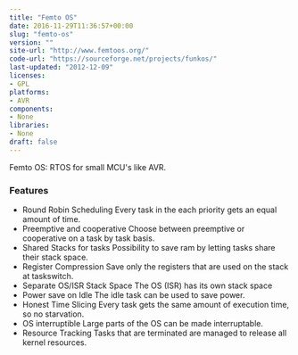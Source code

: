 ```yaml
---
title: "Femto OS"
date: 2016-11-29T11:36:57+00:00
slug: "femto-os"
version: ""
site-url: "http://www.femtoos.org/"
code-url: "https://sourceforge.net/projects/funkos/"
last-updated: "2012-12-09"
licenses: 
- GPL
platforms:
- AVR
components:
- None
libraries:
- None
draft: false
---
```

Femto OS: RTOS for small MCU's like AVR.

<!--more-->

### Features
- Round Robin Scheduling	Every task in the each priority gets an equal amount of time.
- Preemptive and cooperative	Choose between preemptive or cooperative on a task by task basis.
- Shared Stacks for tasks	Possibility to save ram by letting tasks share their stack space.
- Register Compression	Save only the registers that are used on the stack at taskswitch.
- Separate OS/ISR Stack Space	The OS (ISR) has its own stack space
- Power save on Idle	The idle task can be used to save power.
- Honest Time Slicing	Every task gets the same amount of execution time, so no starvation.
- OS interruptible	Large parts of the OS can be made interruptable.
- Resource Tracking	Tasks that are terminated are managed to release all kernel resources.


